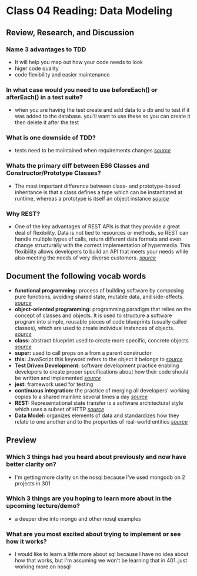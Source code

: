 # Class 04 Reading: Data Modeling

## Review, Research, and Discussion

### Name 3 advantages to TDD

- It will help you map out how your code needs to look
- higer code quality
- code flexibility and easier maintenance

### In what case would you need to use beforeEach() or afterEach() in a test suite?

- when you are having the test create and add data to a db and to test if it was added to the database. you'll want to use these so you can create it then delete it after the test

### What is one downside of TDD?

- tests need to be maintained when requirements changes *[source](https://www.geeksforgeeks.org/advantages-and-disadvantages-of-test-driven-development-tdd/)*

### Whats the primary diff between ES6 Classes and Constructor/Prototype Classes?

- The most important difference between class- and prototype-based inheritance is that a class defines a type which can be instantiated at runtime, whereas a prototype is itself an object instance *[source](https://www.toptal.com/javascript/es6-class-chaos-keeps-js-developer-up#:~:text=Prototypes%20vs.,is%20itself%20an%20object%20instance.&text=A%20constructor%20in%20JavaScript%20is,function%20that%20returns%20an%20object.)*

### Why REST?

- One of the key advantages of REST APIs is that they provide a great deal of flexibility. Data is not tied to resources or methods, so REST can handle multiple types of calls, return different data formats and even change structurally with the correct implementation of hypermedia. This flexibility allows developers to build an API that meets your needs while also meeting the needs of very diverse customers. *[source](https://www.mulesoft.com/resources/api/restful-api#:~:text=One%20of%20the%20key%20advantages,the%20correct%20implementation%20of%20hypermedia.)*

## Document the following vocab words

- **functional programming:** process of building software by composing pure functions, avoiding shared state, mutable data, and side-effects. *[source](https://medium.com/javascript-scene/master-the-javascript-interview-what-is-functional-programming-7f218c68b3a0)*
- **object-oriented programming:** programming paradigm that relies on the concept of classes and objects. It is used to structure a software program into simple, reusable pieces of code blueprints (usually called classes), which are used to create individual instances of objects. *[source](https://www.educative.io/blog/object-oriented-programming)*
- **class:** abstract blueprint used to create more specific, concrete objects *[source](https://www.educative.io/blog/object-oriented-programming)*
- **super:** used to call props on a from a parent constructor
- **this:** JavaScript this keyword refers to the object it belongs to *[source](https://www.w3schools.com/js/js_this.asp)*
- **Test Driven Development:** software development practice enabling developers to create proper specifications about how their code should be written and implemented *[source](https://www.codica.com/blog/test-driven-development-benefits/)*
- **jest:** framework used for testing
- **continuous integration:** the practice of merging all developers' working copies to a shared mainline several times a day *[source](https://en.wikipedia.org/wiki/Continuous_integration)*
- **REST:** Representational state transfer is a software architectural style which uses a subset of HTTP *[source](https://en.wikipedia.org/wiki/Representational_state_transfer)*
- **Data Model:** organizes elements of data and standardizes how they relate to one another and to the properties of real-world entities *[source](https://en.wikipedia.org/wiki/Data_model)*

## Preview

### Which 3 things had you heard about previously and now have better clarity on?

- I'm getting more clarity on the nosql because I've used mongodb on 2 projects in 301

### Which 3 things are you hoping to learn more about in the upcoming lecture/demo?

- a deeper dive into mongo and other nosql examples

### What are you most excited about trying to implement or see how it works?

- I would like to learn a little more about sql because I have no idea about how that works, but I'm assuming we won't be learning that in 401..just working more on nosql
